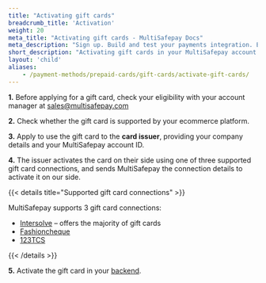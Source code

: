 ```yaml
---
title: "Activating gift cards"
breadcrumb_title: 'Activation'
weight: 20
meta_title: "Activating gift cards - MultiSafepay Docs"
meta_description: "Sign up. Build and test your payments integration. Explore our products and services. Use our API reference, SDKs, and wrappers. Get support."
short_description: "Activating gift cards in your MultiSafepay account and backend"
layout: 'child'
aliases: 
    - /payment-methods/prepaid-cards/gift-cards/activate-gift-cards/
---
```


**1.** Before applying for a gift card, check your eligibility with your account manager at <sales@multisafepay.com> 

**2.** Check whether the gift card is supported by your ecommerce platform.

**3.** Apply to use the gift card to the **card issuer**, providing your company details and your MultiSafepay account ID.

**4.** The issuer activates the card on their side using one of three supported gift card connections, and sends MultiSafepay the connection details to activate it on our side.

{{< details title="Supported gift card connections" >}}

MultiSafepay supports 3 gift card connections:

* [Intersolve](https://intersolve.nl/contact) – offers the majority of gift cards
* [Fashioncheque](https://www.fashioncheque.com/nl/customerservice)
* [123TCS](https://www.123tcs.com/#Contact)

{{< /details >}}

**5.** Activate the gift card in your [backend](/getting-started/glossary/#backend).
